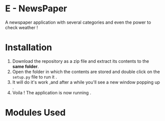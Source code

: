 # E - NewsPaper 
A newspaper application with several categories and even the power to check weather ! 

# Installation
1) Download the repository as a zip file and extract its contents to the <b>same folder</b>.
2) Open the folder in which the contents are stored and double click on the `setup.py` file to run it . 
3) It will do it's work ,and after a while you'll see a new window popping up . 
4) Voila ! The application is now running . 

# Modules Used

